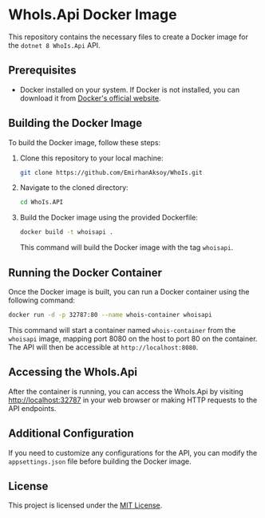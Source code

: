 # WhoIs.Api Docker Image

This repository contains the necessary files to create a Docker image for the `dotnet 8 WhoIs.Api` API.

## Prerequisites

- Docker installed on your system. If Docker is not installed, you can download it from [Docker's official website](https://www.docker.com/get-started).

## Building the Docker Image

To build the Docker image, follow these steps:

1. Clone this repository to your local machine:

    ```bash
    git clone https://github.com/EmirhanAksoy/WhoIs.git
    ```

2. Navigate to the cloned directory:

    ```bash
    cd WhoIs.API
    ```

3. Build the Docker image using the provided Dockerfile:

    ```bash
    docker build -t whoisapi .
    ```

    This command will build the Docker image with the tag `whoisapi`.

## Running the Docker Container

Once the Docker image is built, you can run a Docker container using the following command:

```bash
docker run -d -p 32787:80 --name whois-container whoisapi
```

This command will start a container named `whois-container` from the `whoisapi` image, mapping port 8080 on the host to port 80 on the container. The API will then be accessible at `http://localhost:8080`.

## Accessing the WhoIs.Api

After the container is running, you can access the WhoIs.Api by visiting [http://localhost:32787](http://localhost:32787) in your web browser or making HTTP requests to the API endpoints.

## Additional Configuration

If you need to customize any configurations for the API, you can modify the `appsettings.json` file before building the Docker image.

## License

This project is licensed under the [MIT License](LICENSE).

